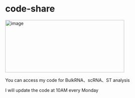 # code-share
<img width="379" height="167" alt="image" src="https://github.com/user-attachments/assets/06b28bd4-19ce-4745-8417-3208778976c3" />

You can access my code for BulkRNA、scRNA、ST analysis

I will update the code at 10AM every Monday
